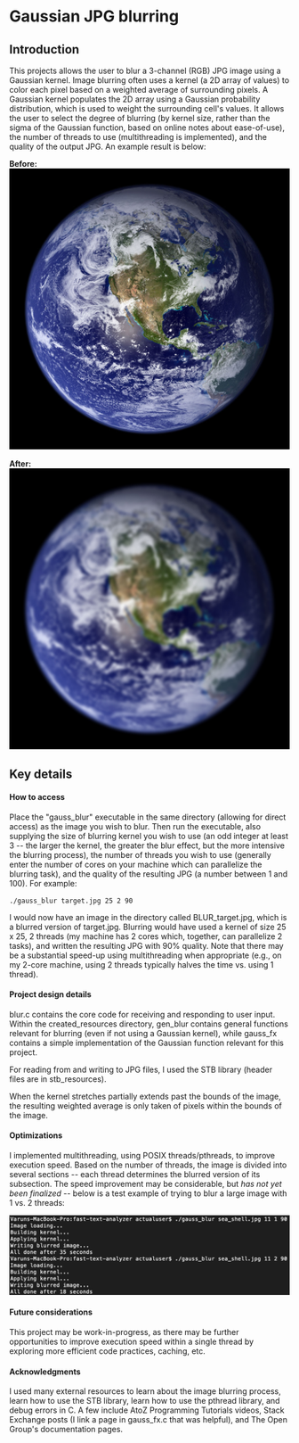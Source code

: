 # Gaussian JPG blurring

## Introduction

This projects allows the user to blur a 3-channel (RGB) JPG image using a Gaussian kernel. Image blurring often uses a kernel (a 2D array of values) to color each pixel based on a weighted average of surrounding pixels. A Gaussian kernel populates the 2D array using a Gaussian probability distribution, which is used to weight the surrounding cell's values. It allows the user to select the degree of blurring (by kernel size, rather than the sigma of the Gaussian function, based on online notes about ease-of-use), the number of threads to use (multithreading is implemented), and the quality of the output JPG. An example result is below:

**Before:**
![Pre blur](https://github.com/vx5/gaussian-blur/blob/main/images/example.jpg?raw=true)

**After:**
![Post blur](https://github.com/vx5/gaussian-blur/blob/main/images/BLUR_example.jpg?raw=true)

## Key details

#### How to access

Place the "gauss_blur" executable in the same directory (allowing for direct access) as the image you wish to blur. Then run the executable, also supplying the size of blurring kernel you wish to use (an odd integer at least 3 -- the larger the kernel, the greater the blur effect, but the more intensive the blurring process), the number of threads you wish to use (generally enter the number of cores on your machine which can parallelize the blurring task), and the quality of the resulting JPG (a number between 1 and 100). For example:

```
./gauss_blur target.jpg 25 2 90
```

I would now have an image in the directory called BLUR_target.jpg, which is a blurred version of target.jpg. Blurring would have used a kernel of size 25 x 25, 2 threads (my machine has 2 cores which, together, can parallelize 2 tasks), and written the resulting JPG with 90% quality. Note that there may be a substantial speed-up using multithreading when appropriate (e.g., on my 2-core machine, using 2 threads typically halves the time vs. using 1 thread).

#### Project design details

blur.c contains the core code for receiving and responding to user input. Within the created_resources directory, gen_blur contains general functions relevant for blurring (even if not using a Gaussian kernel), while gauss_fx contains a simple implementation of the Gaussian function relevant for this project.

For reading from and writing to JPG files, I used the STB library (header files are in stb_resources).

When the kernel stretches partially extends past the bounds of the image, the resulting weighted average is only taken of pixels within the bounds of the image.

#### Optimizations

I implemented multithreading, using POSIX threads/pthreads, to improve execution speed. Based on the number of threads, the image is divided into several sections -- each thread determines the blurred version of its subsection. The speed improvement may be considerable, but _has not yet been finalized_ -- below is a test example of trying to blur a large image with 1 vs. 2 threads:

![Speed improvement](https://github.com/vx5/gaussian-blur/blob/main/images/performance.jpg?raw=true)

#### Future considerations 

This project may be work-in-progress, as there may be further opportunities to improve execution speed within a single thread by exploring more efficient code practices, caching, etc.

#### Acknowledgments

I used many external resources to learn about the image blurring process, learn how to use the STB library, learn how to use the pthread library, and debug errors in C. A few include AtoZ Programming Tutorials videos, Stack Exchange posts (I link a page in gauss_fx.c that was helpful), and The Open Group's documentation pages.
